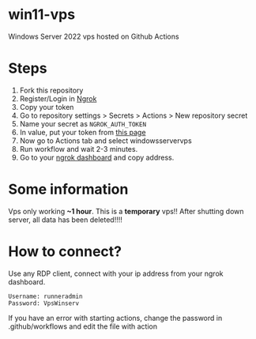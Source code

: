 # win11-vps
Windows Server 2022 vps hosted on Github Actions
# Steps
1. Fork this repository
2. Register/Login in [Ngrok](http://ngrok.io)
3. Copy your token
4. Go to repository settings > Secrets > Actions > New repository secret 
5. Name your secret as `NGROK_AUTH_TOKEN`
6. In value, put your token from [this page](http://dashboard.ngrok.com/get-started/your-authtoken)
7. Now go to Actions tab and select windowsservervps
8. Run workflow and wait 2-3 minutes.
9. Go to your [ngrok dashboard](https://dashboard.ngrok.com/cloud-edge/endpoints) and copy address.
# Some information
Vps only working **~1 hour**. This is a **temporary** vps!! After shutting down server, all data has been deleted!!!!
# How to connect?
Use any RDP client, connect with your ip address from your ngrok dashboard.
```
Username: runneradmin
Password: VpsWinserv
```
If you have an error with starting actions, change the password in .github/workflows and edit the file with action
